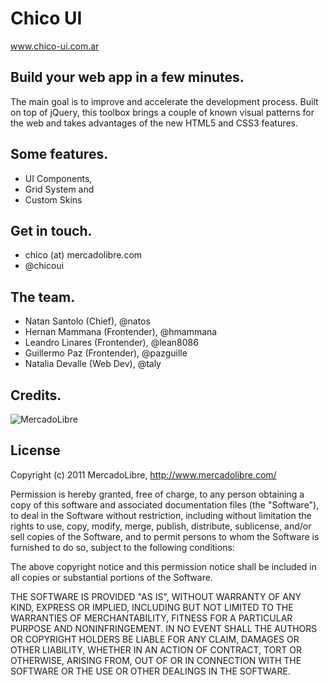 Chico UI
========

www.chico-ui.com.ar

Build your web app in a few minutes.
------------------------------------
The main goal is to improve and accelerate the development process. Built on top of jQuery, 
this toolbox brings a couple of known visual patterns for the web and takes advantages of 
the new HTML5 and CSS3 features.

Some features.
--------------
- UI Components, 
- Grid System and
- Custom Skins  

Get in touch.
-------------
- chico (at) mercadolibre.com
- @chicoui

The team.
---------
- Natan Santolo (Chief), @natos
- Hernan Mammana (Frontender), @hmammana
- Leandro Linares (Frontender), @lean8086
- Guillermo Paz (Frontender), @pazguille
- Natalia Devalle (Web Dev), @taly

Credits.
--------
![MercadoLibre](http://static.mlstatic.com/org-img/chico/img/logo-mercadolibre.png)

License
-------
Copyright (c) 2011 MercadoLibre, http://www.mercadolibre.com/ 

Permission is hereby granted, free of charge, to any person obtaining a copy
of this software and associated documentation files (the "Software"), to deal
in the Software without restriction, including without limitation the rights
to use, copy, modify, merge, publish, distribute, sublicense, and/or sell
copies of the Software, and to permit persons to whom the Software is
furnished to do so, subject to the following conditions:

The above copyright notice and this permission notice shall be included in
all copies or substantial portions of the Software.

THE SOFTWARE IS PROVIDED "AS IS", WITHOUT WARRANTY OF ANY KIND, EXPRESS OR
IMPLIED, INCLUDING BUT NOT LIMITED TO THE WARRANTIES OF MERCHANTABILITY,
FITNESS FOR A PARTICULAR PURPOSE AND NONINFRINGEMENT. IN NO EVENT SHALL THE
AUTHORS OR COPYRIGHT HOLDERS BE LIABLE FOR ANY CLAIM, DAMAGES OR OTHER
LIABILITY, WHETHER IN AN ACTION OF CONTRACT, TORT OR OTHERWISE, ARISING FROM,
OUT OF OR IN CONNECTION WITH THE SOFTWARE OR THE USE OR OTHER DEALINGS IN
THE SOFTWARE.  
